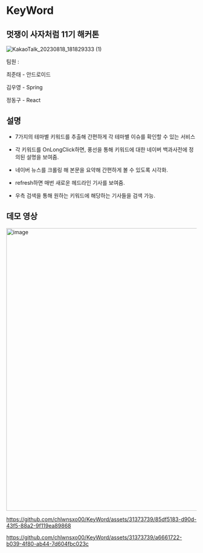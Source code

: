 # KeyWord

## 멋쟁이 사자처럼 11기 해커톤

![KakaoTalk_20230818_181829333 (1)](https://github.com/chlwnsxo00/KeyWord/assets/31373739/5e9023a3-068b-4758-9f8e-24dcaeeedff9)

팀원 :

최준태 - 안드로이드

김우영 - Spring

정동구 - React

## 설명

- 7가지의 테마별 키워드를 추출해 간편하게 각 테마별 이슈를 확인할 수 있는 서비스

- 각 키워드를 OnLongClick하면, 풍선을 통해 키워드에 대한 네이버 백과사전에 정의된 설명을 보여줌.

- 네이버 뉴스를 크롤링 해 본문을 요약해 간편하게 볼 수 있도록 시각화.

- refresh하면 매번 새로운 헤드라인 기사를 보여줌.

- 우측 검색을 통해 원하는 키워드에 해당하는 기사들을 검색 가능.

## 데모 영상

<img width="749" alt="image" src="https://github.com/chlwnsxo00/KeyWord/assets/31373739/bbc3d065-edc8-474b-b46a-74e81f3a1fcc">

https://github.com/chlwnsxo00/KeyWord/assets/31373739/85df5183-d90d-43f5-88a2-9f119ea89868

https://github.com/chlwnsxo00/KeyWord/assets/31373739/a6661722-b039-4f80-ab44-7d604fbc023c







